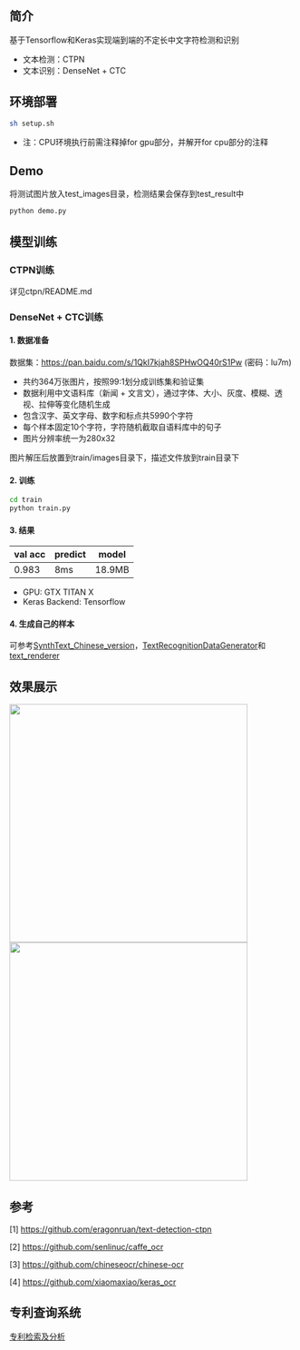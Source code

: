 ## 简介
基于Tensorflow和Keras实现端到端的不定长中文字符检测和识别

* 文本检测：CTPN
* 文本识别：DenseNet + CTC

## 环境部署
``` Bash
sh setup.sh
```
* 注：CPU环境执行前需注释掉for gpu部分，并解开for cpu部分的注释

## Demo
将测试图片放入test_images目录，检测结果会保存到test_result中

``` Bash
python demo.py
```

## 模型训练

### CTPN训练
详见ctpn/README.md

### DenseNet + CTC训练

#### 1. 数据准备

数据集：https://pan.baidu.com/s/1QkI7kjah8SPHwOQ40rS1Pw (密码：lu7m)
* 共约364万张图片，按照99:1划分成训练集和验证集
* 数据利用中文语料库（新闻 + 文言文），通过字体、大小、灰度、模糊、透视、拉伸等变化随机生成
* 包含汉字、英文字母、数字和标点共5990个字符
* 每个样本固定10个字符，字符随机截取自语料库中的句子
* 图片分辨率统一为280x32

图片解压后放置到train/images目录下，描述文件放到train目录下

#### 2. 训练

``` Bash
cd train
python train.py
```

#### 3. 结果

| val acc | predict | model |
| -----------| ---------- | -----------|
| 0.983 | 8ms | 18.9MB |

* GPU: GTX TITAN X
* Keras Backend: Tensorflow

#### 4. 生成自己的样本

可参考[SynthText_Chinese_version](https://github.com/JarveeLee/SynthText_Chinese_version)，[TextRecognitionDataGenerator](https://github.com/Belval/TextRecognitionDataGenerator)和[text_renderer](https://github.com/Sanster/text_renderer)

## 效果展示

<div>
<img width="420" height="420" src="https://github.com/YCG09/chinese_ocr/blob/master/demo/demo_detect.jpg"/>
<img width="420" height="420" src="https://github.com/YCG09/chinese_ocr/blob/master/demo/demo_rec.jpg"/>
</div>

## 参考

[1] https://github.com/eragonruan/text-detection-ctpn

[2] https://github.com/senlinuc/caffe_ocr

[3] https://github.com/chineseocr/chinese-ocr

[4] https://github.com/xiaomaxiao/keras_ocr

## 专利查询系统 
[专利检索及分析](http://pss-system.cnipa.gov.cn/sipopublicsearch/portal/uilogin-forwardLogin.shtml)
